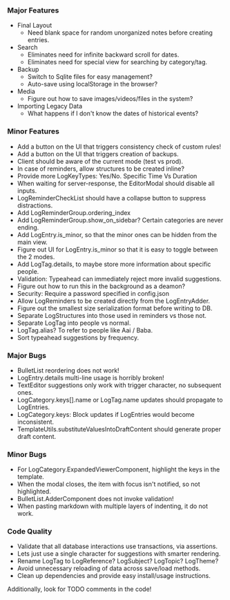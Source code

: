 ### Major Features
* Final Layout
    * Need blank space for random unorganized notes before creating entries.
* Search
    * Eliminates need for infinite backward scroll for dates.
    * Eliminates need for special view for searching by category/tag.
* Backup
    * Switch to Sqlite files for easy management?
    * Auto-save using localStorage in the browser?
* Media
    * Figure out how to save images/videos/files in the system?
* Importing Legacy Data
    * What happens if I don't know the dates of historical events?

### Minor Features
* Add a button on the UI that triggers consistency check of custom rules!
* Add a button on the UI that triggers creation of backups.
* Client should be aware of the current mode (test vs prod).
* In case of reminders, allow structures to be created inline?
* Provide more LogKeyTypes: Yes/No. Specific Time Vs Duration
* When waiting for server-response, the EditorModal should disable all inputs.
* LogReminderCheckList should have a collapse button to suppress distractions.
* Add LogReminderGroup.ordering_index
* Add LogReminderGroup.show_on_sidebar? Certain categories are never ending.
* Add LogEntry.is_minor, so that the minor ones can be hidden from the main view.
* Figure out UI for LogEntry.is_minor so that it is easy to toggle between the 2 modes.
* Add LogTag.details, to maybe store more information about specific people.
* Validation: Typeahead can immediately reject more invalid suggestions.
* Figure out how to run this in the background as a deamon?
* Security: Require a password specified in config.json
* Allow LogReminders to be created directly from the LogEntryAdder.
* Figure out the smallest size serialization format before writing to DB.
* Separate LogStructures into those used in reminders vs those not.
* Separate LogTag into people vs normal.
* LogTag.alias? To refer to people like Aai / Baba.
* Sort typeahead suggestions by frequency.

### Major Bugs
* BulletList reordering does not work!
* LogEntry.details multi-line usage is horribly broken!
* TextEditor suggestions only work with trigger character, no subsequent ones.
* LogCategory.keys[].name or LogTag.name updates should propagate to LogEntries.
* LogCategory.keys: Block updates if LogEntries would become inconsistent.
* TemplateUtils.substituteValuesIntoDraftContent should generate proper draft content.

### Minor Bugs
* For LogCategory.ExpandedViewerComponent, highlight the keys in the template.
* When the modal closes, the item with focus isn't notified, so not highlighted.
* BulletList.AdderComponent does not invoke validation!
* When pasting markdown with multiple layers of indenting, it do not work.

### Code Quality
* Validate that all database interactions use transactions, via assertions.
* Lets just use a single character for suggestions with smarter rendering.
* Rename LogTag to LogReference? LogSubject? LogTopic? LogTheme?
* Avoid unnecessary reloading of data across save/load methods.
* Clean up dependencies and provide easy install/usage instructions.

Additionally, look for TODO comments in the code!
